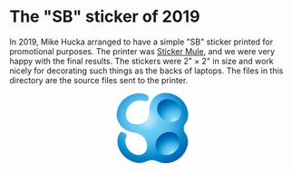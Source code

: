 The "SB" sticker of 2019
========================

In 2019, Mike Hucka arranged to have a simple "SB" sticker printed for promotional purposes.  The printer was [Sticker Mule](https://www.stickermule.com), and we were very happy with the final results.  The stickers were 2"&nbsp;&times;&nbsp;2" in size and work nicely for decorating such things as the backs of laptops.  The files in this directory are the source files sent to the printer.

<p align="center">
<img width="25%" src="sbml-logo-only-cmyk.png">
</p>

